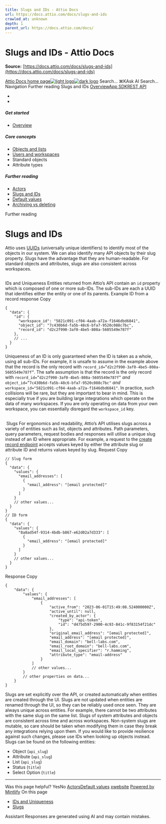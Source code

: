 ```yaml
---
title: Slugs and IDs - Attio Docs
url: https://docs.attio.com/docs/slugs-and-ids
crawled_at: unknown
depth: 1
parent_url: https://docs.attio.com/docs/
---
```


# Slugs and IDs - Attio Docs

**Source:** [https://docs.attio.com/docs/slugs-and-ids](https://docs.attio.com/docs/slugs-and-ids)

[Attio Docs home page![light logo](https://mintlify.s3.us-west-1.amazonaws.com/attio/logo/light.svg)![dark logo](https://mintlify.s3.us-west-1.amazonaws.com/attio/logo/dark.svg)](https://docs.attio.com/)
Search...
⌘KAsk AI
Search...
Navigation
Further reading
Slugs and IDs
[Overview](https://docs.attio.com/docs/overview)[App SDK](https://docs.attio.com/sdk/introduction)[REST API](https://docs.attio.com/rest-api/overview)
* [](https://build.attio.com/)
* [](https://attio.com/help)
##### Get started
  * [Overview](https://docs.attio.com/docs/overview)


##### Core concepts
  * [Objects and lists](https://docs.attio.com/docs/objects-and-lists)
  * [Users and workspaces](https://docs.attio.com/docs/users-and-workspaces)
  * Standard objects
  * Attribute types


##### Further reading
  * [Actors](https://docs.attio.com/docs/actors)
  * [Slugs and IDs](https://docs.attio.com/docs/slugs-and-ids)
  * [Default values](https://docs.attio.com/docs/default-values)
  * [Archiving vs deleting](https://docs.attio.com/docs/archiving-vs-deleting)


Further reading
# Slugs and IDs
Attio uses [UUIDs](https://en.wikipedia.org/wiki/Universally_unique_identifier) (universally unique identifiers) to identify most of the objects in our system. We can also identify many API objects by their slug property. Slugs have the advantage that they are human-readable. For standard objects and attributes, slugs are also consistent across workspaces.
## 
[​](https://docs.attio.com/docs/slugs-and-ids#ids-and-uniqueness)
IDs and Uniqueness
Entities returned from Attio’s API contain an `id` property which is composed of one or more sub-IDs. The sub-IDs are each a UUID that identifies either the entity or one of its parents.
Example ID from a record response
Copy
```
{  
  "data": {  
    "id": {  
      "workspace_id": "5821c091-cf04-4aab-a72a-f1646dbd6841",  
      "object_id": "7c430b6d-fa5b-48c6-bfa7-9520c088c7bc",  
      "record_id": "d2c2f990-3af0-4be5-808a-5605549e787f"
    },  
    // ...  
  }  
}
```

Uniqueness of an ID is only guaranteed when the ID is taken as a whole, using all sub-IDs. For example, it is unsafe to assume in the example above that the record is the only record with `record_id=”d2c2f990-3af0-4be5-808a-5605549e787f”`.
The safe assumption is that the record is the only record with `record_id=”d2c2f990-3af0-4be5-808a-5605549e787f”`  _and_ `object_id=”7c430b6d-fa5b-48c6-bfa7-9520c088c7bc"`  _and_ `workspace_id="5821c091-cf04-4aab-a72a-f1646dbd6841"`.
In practice, such collisions will be rare, but they are important to bear in mind. This is especially true if you are building large integrations which operate on the data of many workspaces.
If you are only operating on data from your own workspace, you can essentially disregard the `workspace_id` key.
## 
[​](https://docs.attio.com/docs/slugs-and-ids#slugs)
Slugs
For ergonomics and readability, Attio’s API utilises slugs across a variety of entities such as list, objects and attributes. Path parameters, query parameters, request bodies and responses will utilise a unique slug instead of an ID where appropriate.
For example, a request to the [create record endpoint](https://docs.attio.com/rest-api/endpoint-reference/records/create-a-record) accepts values keyed by either the attribute slug or attribute ID and returns values keyed by slug.
Request
Copy
```
// Slug form
{
  "data": {
    "values": {
      "email_addresses": [
        {
          "email_address": "[email protected]"
        }
      ]
    }
    // other values...
  }
}
// ID form
{
  "data": {
    "values": {
      "8a8ad54f-9314-4bdb-b867-e62d02a7d333": [
        {
          "email_address": "[email protected]"
        }
      ]
    }
    // other values...
  }
}
```

Response
Copy
```
{
    "data": {
        "values": {
            "email_addresses": [
                {
                    "active_from": "2023-06-01T15:49:08.524000000Z",
                    "active_until": null,
                    "created_by_actor": {
                        "type": "api-token",
                        "id": "d475d597-2900-4c93-841c-9f83154f21dc"
                    },
                    "original_email_address": "[email protected]",
                    "email_address": "[email protected]",
                    "email_domain": "bell-labs.com",
                    "email_root_domain": "bell-labs.com",
                    "email_local_specifier": "r.hamming",
                    "attribute_type": "email-address"
                }
            ]
            // other values...
        }
        // other properties on data...
    }
}
```

Slugs are set explicitly over the API, or created automatically when entities are created through the UI. Slugs are not updated when entities are renamed through the UI, so they can be reliably used once seen. They are always unique across entities. For example, there cannot be two attributes with the same slug on the same list.
Slugs of system attributes and objects are consistent across time and across workspaces. Non-system slugs are mutable, so care should be taken when modifying them in case they break any integrations relying upon them. If you would like to provide resilience against such changes, please use IDs when looking up objects instead.
Slugs can be found on the following entities:
  * Object (`api_slug`)
  * Attribute (`api_slug`)
  * List (`api_slug`)
  * Status (`title`)
  * Select Option (`title`)


* * *
Was this page helpful?
YesNo
[Actors](https://docs.attio.com/docs/actors)[Default values](https://docs.attio.com/docs/default-values)
[x](https://x.com/Attio)[website](https://attio.com)
[Powered by Mintlify](https://mintlify.com/preview-request?utm_campaign=poweredBy&utm_medium=referral&utm_source=docs.attio.com)
On this page
  * [IDs and Uniqueness](https://docs.attio.com/docs/slugs-and-ids#ids-and-uniqueness)
  * [Slugs](https://docs.attio.com/docs/slugs-and-ids#slugs)


Assistant
Responses are generated using AI and may contain mistakes.
